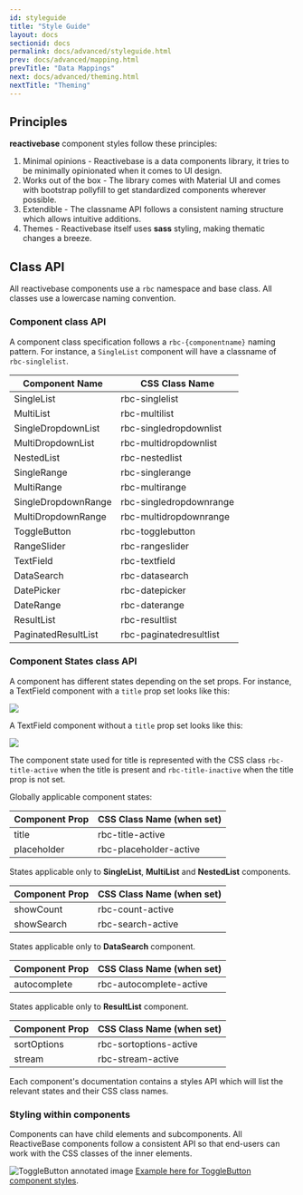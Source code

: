```yaml
---
id: styleguide
title: "Style Guide"
layout: docs
sectionid: docs
permalink: docs/advanced/styleguide.html
prev: docs/advanced/mapping.html
prevTitle: "Data Mappings"
next: docs/advanced/theming.html
nextTitle: "Theming"
---
```


## Principles

**reactivebase** component styles follow these principles:

1. Minimal opinions - Reactivebase is a data components library, it tries to be minimally opinionated when it comes to UI design.
2. Works out of the box - The library comes with Material UI and comes with bootstrap pollyfill to get standardized components wherever possible.
3. Extendible - The classname API follows a consistent naming structure which allows intuitive additions.
4. Themes - Reactivebase itself uses **sass** styling, making thematic changes a breeze.

## Class API

All reactivebase components use a `rbc` namespace and base class. All classes use a lowercase naming convention.

### Component class API

A component class specification follows a `rbc-{componentname}` naming pattern. For instance, a `SingleList` component will have a classname of `rbc-singlelist`.

| Component Name  |  CSS Class Name |
|---------------- | --------------- |
| SingleList      | rbc-singlelist  |
| MultiList       | rbc-multilist   |
| SingleDropdownList      | rbc-singledropdownlist  |
| MultiDropdownList       | rbc-multidropdownlist   |
| NestedList      | rbc-nestedlist  |
| SingleRange     | rbc-singlerange |
| MultiRange      | rbc-multirange  |
| SingleDropdownRange      | rbc-singledropdownrange  |
| MultiDropdownRange       | rbc-multidropdownrange   |
| ToggleButton    | rbc-togglebutton |
| RangeSlider     | rbc-rangeslider |
| TextField       | rbc-textfield    |
| DataSearch      | rbc-datasearch   |
| DatePicker      | rbc-datepicker   |
| DateRange       | rbc-daterange    |
| ResultList      | rbc-resultlist   |
| PaginatedResultList      | rbc-paginatedresultlist   |


### Component States class API

A component has different states depending on the set props. For instance, a TextField component with a `title` prop set looks like this:

![](https://i.imgur.com/A4PKECq.png)

A TextField component without a `title` prop set looks like this:

![](https://i.imgur.com/cwMmYZP.png)

The component state used for title is represented with the CSS class `rbc-title-active` when the title is present and `rbc-title-inactive` when the title prop is not set.

Globally applicable component states:

| Component Prop    | CSS Class Name (when set) |
|------------------ |-------------------------- |
| title             | rbc-title-active          |
| placeholder       | rbc-placeholder-active    |

States applicable only to **SingleList**, **MultiList** and **NestedList** components.

| Component Prop    | CSS Class Name (when set) |
|------------------ |-------------------------- |
| showCount         | rbc-count-active          |
| showSearch        | rbc-search-active         |

States applicable only to **DataSearch** component.

| Component Prop   | CSS Class Name (when set) |
|----------------- |-------------------------- |
| autocomplete     | rbc-autocomplete-active   |

States applicable only to **ResultList** component.

| Component Prop   | CSS Class Name (when set) |
|----------------- |-------------------------- |
| sortOptions      | rbc-sortoptions-active    |
| stream           | rbc-stream-active         |

Each component's documentation contains a styles API which will list the relevant states and their CSS class names.

### Styling within components

Components can have child elements and subcomponents. All ReactiveBase components follow a consistent API so that end-users can work with the CSS classes of the inner elements.

![ToggleButton annotated image](https://i.imgur.com/lMbqk2H.png)
[Example here for ToggleButton component styles](http://opensource.appbase.io/reactivebase-manual/v1/components/ToggleButton.html#-togglebutton-css-styles-api).
